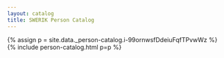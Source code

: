 ```yaml
---
layout: catalog
title: SWERIK Person Catalog
---
```

{% assign p = site.data._person-catalog.i-99ornwsfDdeiuFqfTPvwWz %}
{% include person-catalog.html p=p %}

